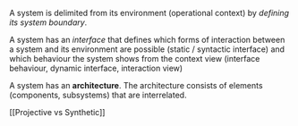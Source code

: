 A system is delimited from its environment (operational context) by *defining its system boundary*.

A system has an *interface* that defines which forms of interaction between a system and its environment are possible (static / syntactic interface) and which behaviour the system shows from the context view (interface behaviour, dynamic interface, interaction view)

A system has an **architecture**. The architecture consists of elements (components, subsystems) that are interrelated.

[[Projective vs Synthetic]]